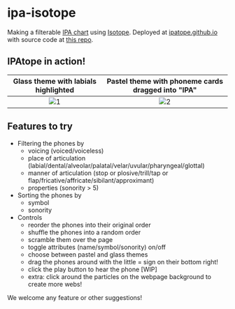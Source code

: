 # ipa-isotope

Making a filterable [IPA chart](http://www.internationalphoneticassociation.org/content/ipa-chart) using [Isotope](https://isotope.metafizzy.co/). Deployed at [ipatope.github.io](https://ipatope.github.io/) with source code at [this repo](https://github.com/IPAtope/ipatope.github.io).

## IPAtope in action!

|  Glass theme with labials highlighted | Pastel theme with phoneme cards dragged into "IPA" |
| :-----------------------------------: | :------------------------------------------------: |
| ![1](https://i.imgur.com/mR0OV25.png) |        ![2](https://i.imgur.com/Twye4zy.png)       |

## Features to try

-   Filtering the phones by
    -   voicing (voiced/voiceless)
    -   place of articulation (labial/dental/alveolar/palatal/velar/uvular/pharyngeal/glottal)
    -   manner of articulation (stop or plosive/trill/tap or flap/fricative/affricate/sibilant/approximant)
    -   properties (sonority > 5)
-   Sorting the phones by
    -   symbol
    -   sonority
-   Controls
    -   reorder the phones into their original order
    -   shuffle the phones into a random order
    -   scramble them over the page
    -   toggle attributes (name/symbol/sonority) on/off
    -   choose between pastel and glass themes
    -   drag the phones around with the little = sign on their bottom right!
    -   click the play button to hear the phone [WIP]
    -   extra: click around the particles on the webpage background to create more webs!

We welcome any feature or other suggestions!
